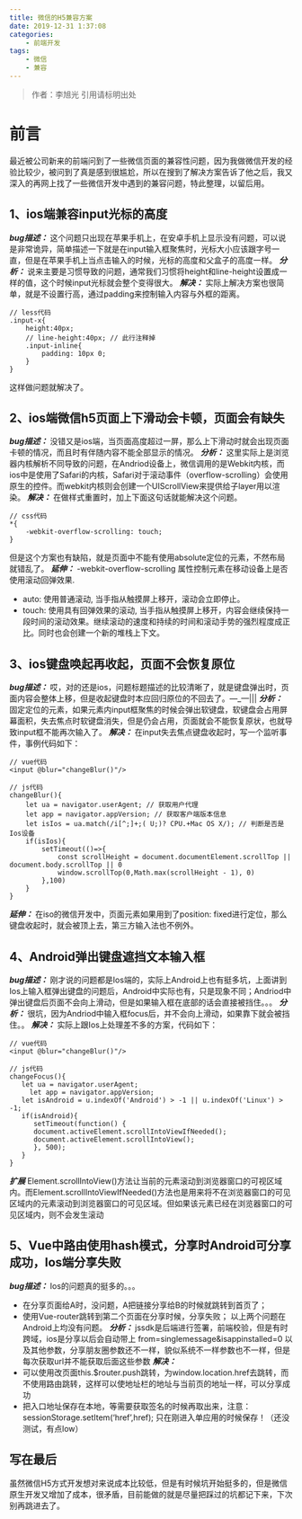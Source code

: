 ```yaml
---
title: 微信的H5兼容方案
date: 2019-12-31 1:37:08
categories: 
	- 前端开发
tags: 
	- 微信
	- 兼容
---
```

> 作者：李旭光
> 引用请标明出处


# 前言

最近被公司新来的前端问到了一些微信页面的兼容性问题，因为我做微信开发的经验比较少，被问到了真是感到很尴尬，所以在搜到了解决方案告诉了他之后，我又深入的再网上找了一些微信开发中遇到的兼容问题，特此整理，以留后用。
<!-- more -->

## 1、ios端兼容input光标的高度
***bug描述：***
这个问题只出现在苹果手机上，在安卓手机上显示没有问题，可以说是非常诡异，简单描述一下就是在input输入框聚焦时，光标大小应该跟字号一直，但是在苹果手机上当点击输入的时候，光标的高度和父盒子的高度一样。
***分析：***
说来主要是习惯导致的问题，通常我们习惯将height和line-height设置成一样的值，这个时候input光标就会整个变得很大。
***解决：***
实际上解决方案也很简单，就是不设置行高，通过padding来控制输入内容与外框的距离。
```
// less代码
.input-x{
	height:40px;
	// line-height:40px; // 此行注释掉
	.input-inline{
		padding: 10px 0;
	}
}
```
这样做问题就解决了。

## 2、ios端微信h5页面上下滑动会卡顿，页面会有缺失
***bug描述：***
没错又是ios端，当页面高度超过一屏，那么上下滑动时就会出现页面卡顿的情况，而且时有伴随内容不能全部显示的情况。
***分析：***
这里实际上是浏览器内核解析不同导致的问题，在Andriod设备上，微信调用的是Webkit内核，而ios中是使用了Safari的内核，Safari对于滚动事件（overflow-scrolling）会使用原生的控件。而webkit内核则会创建一个UIScrollView来提供给子layer用以渲染。
***解决：***
在做样式重置时，加上下面这句话就能解决这个问题。
```
// css代码
*{
	-webkit-overflow-scrolling: touch;
}
```
但是这个方案也有缺陷，就是页面中不能有使用absolute定位的元素，不然布局就错乱了。
***延伸：***
-webkit-overflow-scrolling 属性控制元素在移动设备上是否使用滚动回弹效果.
- auto: 使用普通滚动, 当手指从触摸屏上移开，滚动会立即停止。
- touch: 使用具有回弹效果的滚动, 当手指从触摸屏上移开，内容会继续保持一段时间的滚动效果。继续滚动的速度和持续的时间和滚动手势的强烈程度成正比。同时也会创建一个新的堆栈上下文。

## 3、ios键盘唤起再收起，页面不会恢复原位
***bug描述：***
哎，对的还是ios，问题标题描述的比较清晰了，就是键盘弹出时，页面内容会整体上移，但是收起键盘时本应回归原位的不回去了。—_—|||
***分析：***
固定定位的元素，如果元素内input框聚焦的时候会弹出软键盘，软键盘会占用屏幕面积，失去焦点时软键盘消失，但是仍会占用，页面就会不能恢复原状，也就导致input框不能再次输入了。
***解决：***
在input失去焦点键盘收起时，写一个监听事件，事例代码如下：
```
// vue代码
<input @blur="changeBlur()"/>

// js代码
changeBlur(){
	let ua = navigator.userAgent; // 获取用户代理
	let app = navigator.appVersion; // 获取客户端版本信息
	let isIos = ua.match(/i[^;]+;( U;)? CPU.+Mac OS X/); // 判断是否是Ios设备
	if(isIos){
		setTimeout(()=>{
			const scrollHeight = document.documentElement.scrollTop || document.body.scrollTop || 0
			window.scrollTop(0,Math.max(scrollHeight - 1), 0)
		},100)
	}
}
```
***延伸：***
在iso的微信开发中，页面元素如果用到了position: fixed进行定位，那么键盘收起时，就会被顶上去，第三方输入法也不例外。

## 4、Android弹出键盘遮挡文本输入框
***bug描述：***
刚才说的问题都是Ios端的，实际上Android上也有挺多坑，上面讲到Ios上输入框弹出键盘的问题后，Android中实际也有，只是现象不同；Andriod中弹出键盘后页面不会向上滑动，但是如果输入框在底部的话会直接被挡住。。。
***分析：***
很坑，因为Andriod中输入框focus后，并不会向上滑动，如果靠下就会被挡住。。
***解决：***
实际上跟Ios上处理差不多的方案，代码如下：
```
// vue代码
<input @blur="changeBlur()"/>

// js代码
changeFocus(){
   let ua = navigator.userAgent;
	 let app = navigator.appVersion;
   let isAndroid = u.indexOf('Android') > -1 || u.indexOf('Linux') > -1;
   if(isAndroid){
      setTimeout(function() {
      document.activeElement.scrollIntoViewIfNeeded();
      document.activeElement.scrollIntoView();
      }, 500);
   }
}
```
***扩展***
Element.scrollIntoView()方法让当前的元素滚动到浏览器窗口的可视区域内。而Element.scrollIntoViewIfNeeded()方法也是用来将不在浏览器窗口的可见区域内的元素滚动到浏览器窗口的可见区域。但如果该元素已经在浏览器窗口的可见区域内，则不会发生滚动

## 5、Vue中路由使用hash模式，分享时Android可分享成功，Ios端分享失败
***bug描述：***
Ios的问题真的挺多的。。。
- 在分享页面给A时，没问题，A把链接分享给B的时候就跳转到首页了；
- 使用Vue-router跳转到第二个页面在分享时候，分享失败；
以上两个问题在Android上均没有问题。
***分析：***
jssdk是后端进行签署，前端校验，但是有时跨域，ios是分享以后会自动带上 from=singlemessage&isappinstalled=0 以及其他参数，分享朋友圈参数还不一样，貌似系统不一样参数也不一样，但是每次获取url并不能获取后面这些参数
***解决：***
- 可以使用改页面this.$router.push跳转，为window.location.href去跳转，而不使用路由跳转，这样可以使地址栏的地址与当前页的地址一样，可以分享成功
- 把入口地址保存在本地，等需要获取签名的时候再取出来，注意：sessionStorage.setItem(‘href’,href); 只在刚进入单应用的时候保存！（还没测试，有点low）

## 写在最后
虽然微信H5方式开发想对来说成本比较低，但是有时候坑开始挺多的，但是微信原生开发又增加了成本，很矛盾，目前能做的就是尽量把踩过的坑都记下来，下次别再跳进去了。